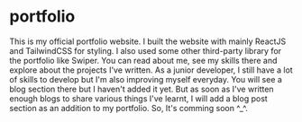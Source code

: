 # portfolio

This is my official portfolio website.
I built the website with mainly ReactJS and TailwindCSS for styling.
I also used some other third-party library for the portfolio like Swiper.
You can read about me, see my skills there and explore about the projects I've written.
As a junior developer, I still have a lot of skills to develop but I'm also improving myself everyday.
You will see a blog section there but I haven't added it yet. But as soon as I've written enough blogs to share
various things I've learnt, I will add a blog post section as an addition to my portfolio.
So, It's comming soon ^_^.
